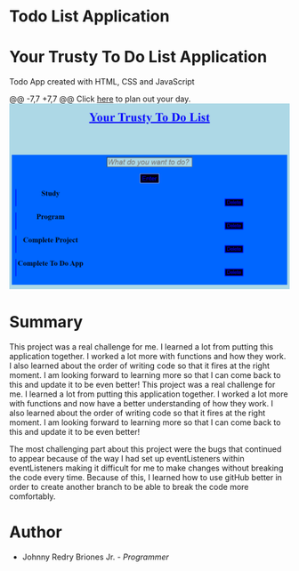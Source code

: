 # Todo List Application
# Your Trusty To Do List Application

Todo App created with HTML, CSS and JavaScript

@@ -7,7 +7,7 @@ Click [here](https://jbri91.github.io/todo_list_app/) to plan out your day.
![TodoApp](https://github.com/jbri91/todo_list_app/blob/master/To%20Do%20App.png?raw=true)

# Summary
This project was a real challenge for me. I learned a lot from putting this application together. I worked a lot more with functions and how they work. I also learned about the order of writing code so that it fires at the right moment. I am looking forward to learning more so that I can come back to this and update it to be even better! 
This project was a real challenge for me. I learned a lot from putting this application together. I worked a lot more with functions and now have a better understanding of how they work. I also learned about the order of writing code so that it fires at the right moment. I am looking forward to learning more so that I can come back to this and update it to be even better! 

The most challenging part about this project were the bugs that continued to appear because of the way I had set up eventListeners within eventListeners making it difficult for me to make changes without breaking the code every time. Because of this, I learned how to use gitHub better in order to create another branch to be able to break the code more comfortably. 

# Author
* Johnny Redry Briones Jr. - *Programmer*
